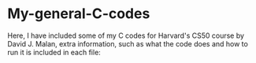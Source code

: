 # My-general-C-codes
Here, I have included some of my C codes for Harvard's CS50 course by David J. Malan, extra information, such as what the code does and how to run it is included in each file:

